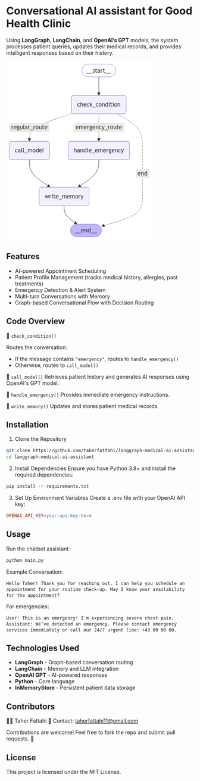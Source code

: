 # Conversational AI assistant for Good Health Clinic

Using <b>LangGraph</b>, <b>LangChain</b>, and <b>OpenAI’s GPT</b> models, the system processes patient queries, updates their medical records, and provides intelligent responses based on their history.

<img src="image/my_graph.png">

## Features
- AI-powered Appointment Scheduling
- Patient Profile Management (tracks medical history, allergies, past treatments)
- Emergency Detection & Alert System
- Multi-turn Conversations with Memory
- Graph-based Conversational Flow with Decision Routing

## Code Overview
🔹 ```check_condition()```

Routes the conversation:

- If the message contains ```"emergency"```, routes to ```handle_emergency()```
- Otherwise, routes to ```call_model()```

🔹 ```call_model()```
Retrieves patient history and generates AI responses using OpenAI's GPT model.

🔹 ```handle_emergency()```
Provides immediate emergency instructions.

🔹 ```write_memory()```
Updates and stores patient medical records.

## Installation
1) Clone the Repository
```bash 
git clone https://github.com/taherfattahi/langgraph-medical-ai-assistant
cd langgraph-medical-ai-assistant
```
2) Install Dependencies
Ensure you have Python 3.8+ and install the required dependencies:

```bash
pip install -r requirements.txt
```
3) Set Up Environment Variables
Create a .env file with your OpenAI API key:

```makefile
OPENAI_API_KEY=your-api-key-here
```

## Usage
Run the chatbot assistant:

```bash
python main.py
```

Example Conversation:
```plaintext
Hello Taher! Thank you for reaching out. I can help you schedule an appointment for your routine check-up. May I know your availability for the appointment?
```
For emergencies:

```plaintext
User: This is an emergency! I'm experiencing severe chest pain.
Assistant: We’ve detected an emergency. Please contact emergency services immediately or call our 24/7 urgent line: +43 00 00 00.
```

## Technologies Used
- <b>LangGraph</b> - Graph-based conversation routing
- <b>LangChain</b> - Memory and LLM integration
- <b>OpenAI GPT</b> - AI-powered responses
- <b>Python</b> - Core language
- <b>InMemoryStore</b> - Persistent patient data storage

## Contributors
👨‍💻 Taher Fattahi
📧 Contact: taherfattahi11@gmail.com

Contributions are welcome! Feel free to fork the repo and submit pull requests. 🚀

## License
This project is licensed under the MIT License.
